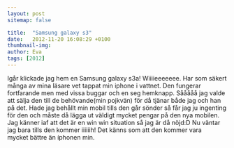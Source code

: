 ```yaml
---
layout: post
sitemap: false

title:  "Samsung galaxy s3"
date:   2012-11-20 16:08:29 +0100
thumbnail-img: 
author: Eva
tags: [2012]
---
```


Igår klickade jag hem en Samsung galaxy s3a! Wiiiieeeeeee. Har som säkert många av mina läsare vet tappat min iphone i vattnet. Den fungerar fortfarande men med vissa buggar och en seg hemknapp. Sååååå jag valde att sälja den till de behövande(min pojkvän) för då tjänar både jag och han på det. Hade jag behållt min mobil tills den går sönder så får jag ju ingenting för den och måste då lägga ut väldigt mycket pengar på den nya mobilen. Jag känner iaf att det är en win win situation så jag är då nöjd:D Nu väntar jag bara tills den kommer iiiiiih! Det känns som att den kommer vara mycket bättre än íphonen min.


